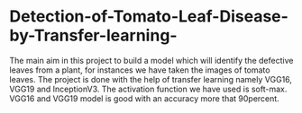 # Detection-of-Tomato-Leaf-Disease-by-Transfer-learning-
The main aim in this project to build a model which will identify the defective leaves from a plant, for instances we have taken the images of tomato leaves. The project is done with the help of transfer learning namely VGG16, VGG19 and InceptionV3. The activation function we have used is soft-max. 
VGG16 and VGG19 model is good with an accuracy more that 90percent. 
